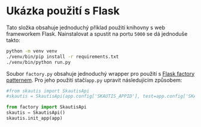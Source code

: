 # Ukázka použití s Flask

Tato složka obsahuje jednoduchý příklad použití knihovny s web frameworkem Flask. Nainstalovat a spustit na portu `5000` se dá jednoduše takto:

```sh
python -m venv venv
./venv/bin/pip install -r requirements.txt
./venv/bin/python run.py
```

Soubor `factory.py` obsahuje jednoduchý wrapper pro použití s [Flask factory patternem](https://flask.palletsprojects.com/en/2.0.x/patterns/appfactories/). Pro jeho použití stačí`app.py` upravit následujícím způsobem:

```python
#from skautis import SkautisApi
#skautis = SkautisApi(app.config['SKAUTIS_APPID'], test=app.config['SKAUTIS_TEST'])

from factory import SkautisApi
skautis = SkautisApi()
skautis.init_app(app)
```
